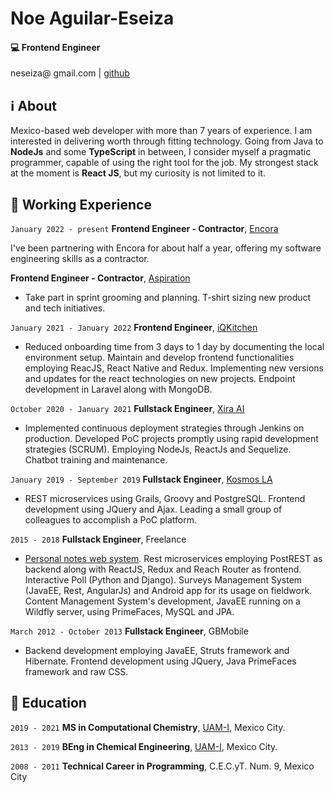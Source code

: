 # Noe Aguilar-Eseiza

#### :computer: Frontend Engineer

<div class="webaddress">
  <span class="hover:text-indigo-200">neseiza@ gmail.com</span>
| <a href="https://github.com/verlor" class="hover:text-indigo-200">github</a>
</div>


## :information_source: About

Mexico-based web developer with more than 7 years of experience. I am interested in delivering worth through fitting technology. Going from Java to **NodeJs** and some **TypeScript** in between, I consider myself a pragmatic programmer, capable of using the right tool for the job. My strongest stack at the moment is **React JS**, but my curiosity is not limited to it.

## :construction: Working Experience

`January 2022 - present`
__Frontend Engineer - Contractor__, [Encora](https://www.encora.com)

I've been partnering with Encora for about half a year, offering my software engineering skills as a contractor. 

__Frontend Engineer - Contractor__, [Aspiration](https://www.aspiration.com)
- Take part in sprint grooming and planning. T-shirt sizing new product and tech initiatives.

`January 2021 - January 2022`
__Frontend Engineer__, [iQKitchen](https://iqkitchen.co/)
- Reduced onboarding time from 3 days to 1 day by documenting the local environment setup. Maintain and develop frontend functionalities employing ReacJS, React Native and Redux. Implementing new versions and updates for the react technologies on new projects. Endpoint development in Laravel along with MongoDB.

`October 2020 - January 2021`
__Fullstack Engineer__, [Xira AI](https://xira-intelligence.com/)

- Implemented continuous deployment strategies through Jenkins on production. Developed PoC projects promptly using rapid development strategies (SCRUM). Employing NodeJs, ReactJs and Sequelize. Chatbot training and maintenance.

`January 2019 - September 2019`
__Fullstack Engineer__, [Kosmos LA](https://www.kosmos.la/ks/)

- REST microservices using Grails, Groovy and PostgreSQL. Frontend development using JQuery and Ajax. Leading a small group of colleagues to accomplish a PoC platform.

`2015 - 2018`
__Fullstack Engineer__, Freelance

- [Personal notes web system](https://neseiza.work/notes). Rest microservices employing PostREST as backend along with ReactJS, Redux and Reach Router as frontend. Interactive Poll (Python and Django). Surveys Management System (JavaEE, Rest, AngularJs) and Android app for its usage on fieldwork. Content Management System's development, JavaEE running on a Wildfly server, using PrimeFaces, MySQL and JPA.


`March 2012 - October 2013`
__Fullstack Engineer__, GBMobile

- Backend development employing JavaEE, Struts framework and Hibernate. Frontend development using JQuery, Java PrimeFaces framework and raw CSS.

## :book: Education

`2019 - 2021`
__MS in Computational Chemistry__, [UAM-I](http://www.iztapalapa.uam.mx/), Mexico City.

`2013 - 2019`
__BEng in Chemical Engineering__, [UAM-I](http://www.iztapalapa.uam.mx/), Mexico City.

`2008 - 2011`
__Technical Career in Programming__, C.E.C.yT. Num. 9, Mexico City
